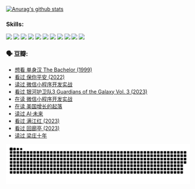 
[![Anurag's github stats](https://github-readme-stats.vercel.app/api?username=w940853815)](https://github.com/anuraghazra/github-readme-stats)

### Skills:

<code><img height="32" src="https://cdn.jsdelivr.net/npm/simple-icons@v5/icons/python.svg"></code>
<code><img height="32" src="https://cdn.jsdelivr.net/npm/simple-icons@v5/icons/javascript.svg"></code>
<code><img height="32" src="https://cdn.jsdelivr.net/npm/simple-icons@v5/icons/django.svg"></code>
<code><img height="32" src="https://cdn.jsdelivr.net/npm/simple-icons@v5/icons/flask.svg"></code>
<code><img height="32" src="https://cdn.jsdelivr.net/npm/simple-icons@v5/icons/vuetify.svg"></code>
<code><img height="32" src="https://cdn.jsdelivr.net/npm/simple-icons@v5/icons/git.svg"></code>
<code><img height="32" src="https://cdn.jsdelivr.net/npm/simple-icons@v5/icons/docker.svg"></code>
<code><img height="32" src="https://cdn.jsdelivr.net/npm/simple-icons@v5/icons/postgresql.svg"></code>
<code><img height="32" src="https://cdn.jsdelivr.net/npm/simple-icons@v5/icons/elasticsearch.svg"></code>
<code><img height="32" src="https://cdn.jsdelivr.net/npm/simple-icons@v5/icons/macos.svg"></code>
<code><img height="32" src="https://cdn.jsdelivr.net/npm/simple-icons@v5/icons/linux.svg"></code>

### 🗣 豆瓣:

<!-- DOUBAN-ACTIVITIES:START -->
- [想看 单身汉 The Bachelor‎ (1999)](https://www.douban.com/people/136069238/status/4250318861/?_i=85254525)
- [看过 保你平安‎ (2022)](https://www.douban.com/people/136069238/status/4239139510/?_i=85254525)
- [读过 微信小程序开发实战](https://www.douban.com/people/136069238/status/4237321528/?_i=85254525)
- [看过 银河护卫队3 Guardians of the Galaxy Vol. 3‎ (2023)](https://www.douban.com/people/136069238/status/4236631849/?_i=85254525)
- [在读 微信小程序开发实战](https://www.douban.com/people/136069238/status/4230177692/?_i=85254525)
- [在读 美国增长的起落](https://www.douban.com/people/136069238/status/4220055912/?_i=85254525)
- [读过 AI·未来](https://www.douban.com/people/136069238/status/4220054171/?_i=85254525)
- [看过 满江红‎ (2023)](https://www.douban.com/people/136069238/status/4219146433/?_i=85254525)
- [看过 回廊亭‎ (2023)](https://www.douban.com/people/136069238/status/4215992758/?_i=85254525)
- [读过 梁庄十年](https://www.douban.com/people/136069238/status/4206664969/?_i=85254525)
<!-- DOUBAN-ACTIVITIES:END -->


![Snake animation](https://raw.githubusercontent.com/w940853815/w940853815/output/github-contribution-grid-snake.svg)

<!--
**w940853815/w940853815** is a ✨ _special_ ✨ repository because its `README.md` (this file) appears on your GitHub profile.

Here are some ideas to get you started:

- 🔭 I’m currently working on ...
- 🌱 I’m currently learning ...
- 👯 I’m looking to collaborate on ...
- 🤔 I’m looking for help with ...
- 💬 Ask me about ...
- 📫 How to reach me: ...
- 😄 Pronouns: ...
- ⚡ Fun fact: ...
-->
